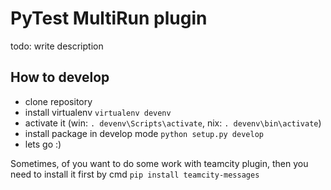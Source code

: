 # PyTest MultiRun plugin

todo: write description

## How to develop

* clone repository
* install virtualenv `virtualenv devenv`
* activate it (win: `. devenv\Scripts\activate`, nix: `. devenv\bin\activate`)
* install package in develop mode `python setup.py develop`
* lets go :)

Sometimes, of you want to do some work with teamcity plugin, then you need to install it first by cmd `pip install teamcity-messages`